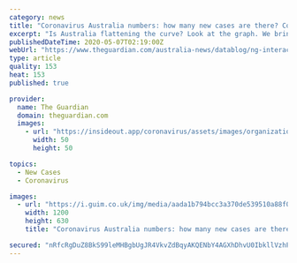 ```yaml
---
category: news
title: "Coronavirus Australia numbers: how many new cases are there? Covid-19 map, statistics and graph"
excerpt: "Is Australia flattening the curve? Look at the graph. We bring together all the Covid-19 confirmed cases, maps, stats and graphs from NSW, Victoria, Queensland, SA, WA, Tasmania, ACT and NT to get a broad picture of the Australian outbreak and track the impact of government response."
publishedDateTime: 2020-05-07T02:19:00Z
webUrl: "https://www.theguardian.com/australia-news/datablog/ng-interactive/2020/may/07/coronavirus-cases-australia-numbers-map-how-many-new-today-stats-statistics-graph-hotspots-by-postcode-covid-19-deaths-death-toll"
type: article
quality: 153
heat: 153
published: true

provider:
  name: The Guardian
  domain: theguardian.com
  images:
    - url: "https://insideout.app/coronavirus/assets/images/organizations/theguardian.com-50x50.jpg"
      width: 50
      height: 50

topics:
  - New Cases
  - Coronavirus

images:
  - url: "https://i.guim.co.uk/img/media/aada1b794bcc3a370de539510a88f01e2e7e35a9/0_0_1000_600/master/1000.jpg?width=1200&height=630&quality=85&auto=format&fit=crop&overlay-align=bottom%2Cleft&overlay-width=100p&overlay-base64=L2ltZy9zdGF0aWMvb3ZlcmxheXMvdGctZGVmYXVsdC5wbmc&enable=upscale&s=df4bc43557fae83de7f10dedb80a1217"
    width: 1200
    height: 630
    title: "Coronavirus Australia numbers: how many new cases are there? Covid-19 map, statistics and graph"

secured: "nRfcRgDuZ8BkS99leMHBgbUgJR4VkvZdBqyAKQENbY4AGXhDhvU0IbkllVzhPO6zLIp1IyjIAXbL/fPZFjQgSklGuwdP7GbVH4KqApg/HmEKwBg7uwfy7aq6pXwj8Zas+j+m6B2C8WwBG58LDCekF75m7swDCcXNH/Qu1UOna+kbFZ4kNsklUD8D7UVMRAPkjlgLIoIXMWWEJthGHdozuv60QAH/mTGrNs/f1cGQj+msKNSVAA8r6ur0Toj++g0g0ruHdgFr6RL6YY9O1viPcfhxktQkkX/kt3vEMzDpQML63Z+q5DU1g4OBkI/BlPPeKYJb4I51OqK0gY6f68DPBUCKKCVl6F6ABLaCHWzgASYdyTD3jtHc+bErwCvoPZ3k6xgNrsY3GxNkFuP+17a0LUZh03CvvXD311XtuTjMxaE/+RzH0MHwg96IRlPjDiUW1Ut56zn4Y7JYEV5NpPpr7lQmcDgc4lEklZrNVn6985I=;E+ELP6fPcsVnn3wo2wRY/w=="
---
```


